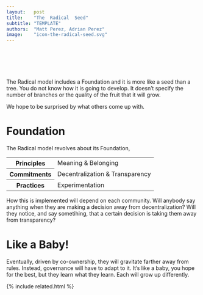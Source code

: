 ```yaml
---
layout:   post
title:    "The  Radical  Seed"
subtitle: "TEMPLATE"
authors:  "Matt Perez, Adrian Perez"
image:    "icon-the-radical-seed.svg"
---
```


<div style="display:none;">
 <p>The <span class="_paradigm">Radical</span> model includes a Foundation and it is more like a seed than a tree. You do not know how it is going to develop.</p>
</div>

<h1>&nbsp;</h1>
 <p>The <span class="_paradigm">Radical</span> model includes a Foundation and it is more like a seed than a tree. You do not know how it is going to develop. It doesn&rsquo;t specify the number of branches or the quality of the fruit that it will grow.</p>
 <p>We hope to be surprised by what others come up with.</p>

<h1>Foundation</h1>
 <p>The <span class="_paradigm">Radical</span> model revolves about its Foundation,</p>
  <div class="_center">
   <table class="_h2table">
    <tr>
     <th>Principles</th>
     <td>Meaning & Belonging</td>
    </tr>
    <tr>
     <th>Commitments</th>
     <td>Decentralization & Transparency</td>
    </tr>
    <tr>
     <th>Practices</th>
     <td>Experimentation</td>
    </tr>
   </table>
  </div>
 <p>How this is implemented will depend on each community. Will anybody say anything when they are making a decision away from decentralization? Will they notice, and say sometihing, that a certain decision is taking them away from transparency?</p>

<h1>Like a Baby!</h1>
 <p>Eventually, driven by co-ownership, they will gravitate farther away from rules. Instead, governance will have to adapt to it. It&rsquo;s like a baby, you hope for the best, but they learn what they learn. Each will grow up differently.</p>

{% include related.html %}
